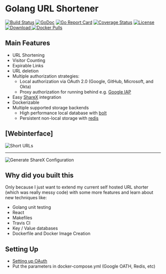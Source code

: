# Golang URL Shortener

[![Build Status](https://travis-ci.org/mxschmitt/golang-url-shortener.svg?branch=master)](https://travis-ci.org/mxschmitt/golang-url-shortener)
[![GoDoc](https://godoc.org/github.com/mxschmitt/golang-url-shortener?status.svg)](https://godoc.org/github.com/mxschmitt/golang-url-shortener)
[![Go Report Card](https://goreportcard.com/badge/github.com/mxschmitt/golang-url-shortener)](https://goreportcard.com/report/github.com/mxschmitt/golang-url-shortener)
[![Coverage Status](https://coveralls.io/repos/github/mxschmitt/golang-url-shortener/badge.svg?branch=master)](https://coveralls.io/github/mxschmitt/golang-url-shortener?branch=master)
[![License](https://img.shields.io/badge/License-MIT-blue.svg)](https://opensource.org/licenses/MIT)
[![Download](https://api.bintray.com/packages/mxschmitt/golang-url-shortener/travis-ci/images/download.svg?version=0.1) ](https://bintray.com/mxschmitt/golang-url-shortener/travis-ci/0.1#files)
[![Docker Pulls](https://img.shields.io/docker/pulls/mxschmitt/golang_url_shortener.svg)](https://hub.docker.com/r/mxschmitt/golang_url_shortener/)

## Main Features

- URL Shortening
- Visitor Counting
- Expirable Links
- URL deletion
- Multiple authorization strategies:
    - Local authorization via OAuth 2.0 (Google, GitHub, Microsoft, and Okta)
    - Proxy authorization for running behind e.g. [Google IAP](https://cloud.google.com/iap/)
- Easy [ShareX](https://github.com/ShareX/ShareX) integration
- Dockerizable
- Multiple supported storage backends
    - High performance local database with [bolt](https://github.com/boltdb/bolt)
    - Persistent non-local storage with [redis](https://redis.io/)

## [Webinterface]

![Short URLs](https://user-images.githubusercontent.com/17984549/32700384-955d9336-c7c4-11e7-9fab-4141a86a375c.png)

---

![Generate ShareX Configuration](https://user-images.githubusercontent.com/17984549/32700395-cf9f057a-c7c4-11e7-9d2b-7523c8a95a20.png)

## Why did you built this

Only because I just want to extend my current self hosted URL shorter (which was really messy code) with some more features and learn about new techniques like:

- Golang unit testing
- React
- Makefiles
- Travis CI
- Key / Value databases
- Dockerfile and Docker Image Creation

## Setting Up

- [Setting up OAuth](https://github.com/mxschmitt/golang-url-shortener/wiki/Setting-up-OAuth)
- Put the parameters in docker-compose.yml (Google OATH, Redis, etc)
